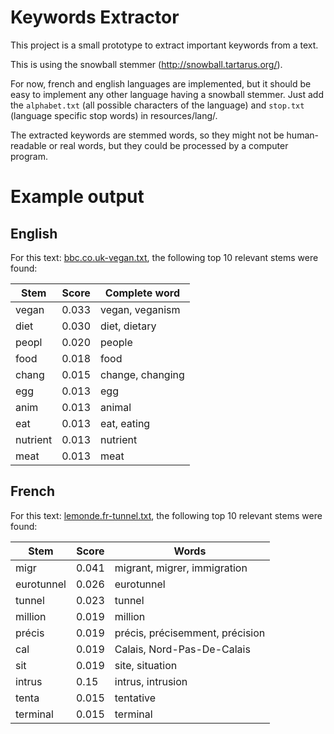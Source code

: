 # Keywords Extractor

This project is a small prototype to extract important keywords from a text.

This is using the snowball stemmer (http://snowball.tartarus.org/).

For now, french and english languages are implemented, but it should be easy to implement any other language having a snowball stemmer. 
Just add the `alphabet.txt` (all possible characters of the language) and `stop.txt` (language specific stop words) in resources/lang/.

The extracted keywords are stemmed words, so they might not be human-readable or real words, but they could be processed by a computer program.

# Example output
## English
For this text: [bbc.co.uk-vegan.txt](src/test/resources/examples/bbc.co.uk-vegan.txt), the following top 10 relevant stems were found:

| Stem | Score | Complete word |
|---|---|---|
| vegan | 0.033 | vegan, veganism |
| diet | 0.030 | diet, dietary |
| peopl | 0.020 | people |
| food | 0.018 | food |
|  chang | 0.015 | change, changing |
| egg | 0.013 | egg |
| anim | 0.013 | animal |
| eat | 0.013 | eat, eating |
| nutrient | 0.013 | nutrient |
| meat | 0.013 | meat |

## French
For this text: [lemonde.fr-tunnel.txt](src/test/resources/examples/lemonde.fr-tunnel.txt), the following top 10 relevant stems were found:

| Stem | Score | Words |
|---|---|---|
| migr | 0.041 | migrant, migrer, immigration |
| eurotunnel | 0.026 | eurotunnel |
| tunnel | 0.023 | tunnel |
| million | 0.019 | million |
| précis | 0.019 | précis, précisemment, précision |
| cal | 0.019 | Calais, Nord-Pas-De-Calais |
| sit | 0.019 | site, situation |
| intrus | 0.15 | intrus, intrusion |
| tenta | 0.015 | tentative |
| terminal | 0.015 | terminal |
